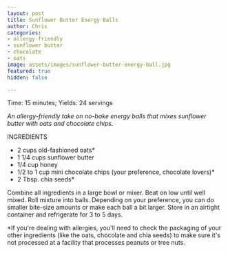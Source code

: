 ```yaml
---
layout: post
title: Sunflower Butter Energy Balls
author: Chris
categories:
- allergy-friendly
- sunflower butter
- chocolate
- oats
image: assets/images/sunflower-butter-energy-ball.jpg
featured: true
hidden: false

---
```

Time: 15 minutes; Yields: 24 servings

_An allergy-friendly take on no-bake energy balls that mixes sunflower butter with oats and chocolate chips._

INGREDIENTS

* 2 cups old-fashioned oats*
* 1 1/4 cups sunflower butter
* 1/4 cup honey
* 1/2 to 1 cup mini chocolate chips (your preference, chocolate lovers)*
* 2 Tbsp. chia seeds*

Combine all ingredients in a large bowl or mixer. Beat on low until well mixed. Roll mixture into balls. Depending on your preference, you can do smaller bite-size amounts or make each ball a bit larger. Store in an airtight container and refrigerate for 3 to 5 days.

\*If you're dealing with allergies, you'll need to check the packaging of your other ingredients (like the oats, chocolate and chia seeds) to make sure it's not processed at a facility that processes peanuts or tree nuts.